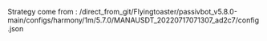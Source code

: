 Strategy come from : /direct_from_git/Flyingtoaster/passivbot_v5.8.0-main/configs/harmony/1m/5.7.0/MANAUSDT_20220717071307_ad2c7/config.json